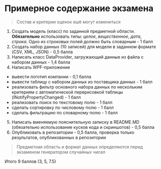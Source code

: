 # Примерное содержание экзамена

>Состав и критерии оценок ешё могут измениться

1. Создать модель (класс) по заданной предметной области. **Обязательно** использовать типы: *целое*, *вещественное*, *дата*, *строка*. Одно из строковых полей должно быть словарным - 1 балл
2. Создать набор данных (10 записей) для модели в заданном формате (CSV, XML, JSON) - 0,5 балла<!--1,5-->
3. Написать класс DataProvider, загружающий данные из файла с набором данных - 1,4 балла<!--2,9-->
4. Написать WPF-приложение 
  - вывести логотип компании - 0,1 балла<!--3,0-->
  - вывести таблицу с набором данных из поставщика данных - 1 балл<!--4,0-->
  - реализовать фильтр основного набора данных по нескольким критериям с автоматической перерисовкой таблицы (INotifyPropertyChanged) - 1 балл<!--5,0-->
  - реализовать поиск по текcтовому полю - 1 балл<!--6,0-->
  - сделать сортировку по числовому полю - 1 балл<!--7,0-->
  - сделать фильтрацию по словарному полю - 1 балл<!--8,0-->
5. Написать вменяемую пояснительную записку в README.MD (обязательно использование кусков кода и скриншотов) - 0,5 балла<!--8,5-->  
6. Опубликовать в репозитории - 0,5 балла, проверка только результатов, опубликованных в репозитории<!--9--> 

>Предметная область и формат данных определяются перед экзаменом генератором случайных чисел

Итого 9 баллов (3, 5, 7.5)